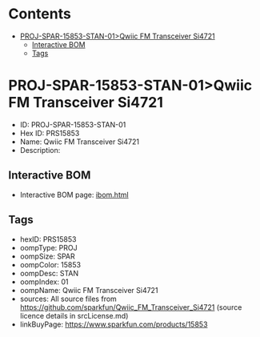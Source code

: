 



Contents
========

* [PROJ-SPAR-15853-STAN-01>Qwiic FM Transceiver Si4721](#proj-spar-15853-stan-01qwiic-fm-transceiver-si4721)
	* [Interactive BOM](#interactive-bom)
	* [Tags](#tags)

# PROJ-SPAR-15853-STAN-01>Qwiic FM Transceiver Si4721

- ID: PROJ-SPAR-15853-STAN-01
- Hex ID: PRS15853
- Name: Qwiic FM Transceiver Si4721
- Description: 

## Interactive BOM

- Interactive BOM page: [ibom.html](kicad/bom/ibom.html)

## Tags

- hexID: PRS15853
- oompType: PROJ
- oompSize: SPAR
- oompColor: 15853
- oompDesc: STAN
- oompIndex: 01
- oompName: Qwiic FM Transceiver Si4721
- sources: All source files from https://github.com/sparkfun/Qwiic_FM_Transceiver_Si4721 (source licence details in srcLicense.md)
- linkBuyPage: https://www.sparkfun.com/products/15853
